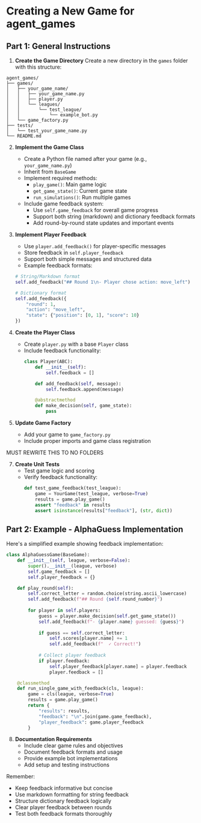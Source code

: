 # Creating a New Game for agent_games

## Part 1: General Instructions

1. **Create the Game Directory**
   Create a new directory in the `games` folder with this structure:

```
agent_games/
├── games/
│   ├── your_game_name/
│   │   ├── your_game_name.py
│   │   ├── player.py
│   │   └── leagues/
│   │       └── test_league/
│   │           └── example_bot.py
│   └── game_factory.py
├── tests/
│   └── test_your_game_name.py
└── README.md
```

2. **Implement the Game Class**
   - Create a Python file named after your game (e.g., `your_game_name.py`)
   - Inherit from `BaseGame`
   - Implement required methods:
     - `play_game()`: Main game logic
     - `get_game_state()`: Current game state
     - `run_simulations()`: Run multiple games
   - Include game feedback system:
     - Use `self.game_feedback` for overall game progress
     - Support both string (markdown) and dictionary feedback formats
     - Add round-by-round state updates and important events

3. **Implement Player Feedback**
   - Use `player.add_feedback()` for player-specific messages
   - Store feedback in `self.player_feedback`
   - Support both simple messages and structured data
   - Example feedback formats:

   ```python
   # String/Markdown format
   self.add_feedback("## Round 1\n- Player chose action: move_left")

   # Dictionary format
   self.add_feedback({
       "round": 1,
       "action": "move_left",
       "state": {"position": [0, 1], "score": 10}
   })
   ```

4. **Create the Player Class**
   - Create `player.py` with a base `Player` class
   - Include feedback functionality:
     ```python
     class Player(ABC):
         def __init__(self):
             self.feedback = []

         def add_feedback(self, message):
             self.feedback.append(message)

         @abstractmethod
         def make_decision(self, game_state):
             pass
     ```

5. **Update Game Factory**
   - Add your game to `game_factory.py`
   - Include proper imports and game class registration

MUST REWRITE THIS TO NO FOLDERS

7. **Create Unit Tests**
   - Test game logic and scoring
   - Verify feedback functionality:
     ```python
     def test_game_feedback(test_league):
         game = YourGame(test_league, verbose=True)
         results = game.play_game()
         assert "feedback" in results
         assert isinstance(results["feedback"], (str, dict))
     ```

## Part 2: Example - AlphaGuess Implementation

Here's a simplified example showing feedback implementation:

```python
class AlphaGuessGame(BaseGame):
    def __init__(self, league, verbose=False):
        super().__init__(league, verbose)
        self.game_feedback = []
        self.player_feedback = {}

    def play_round(self):
        self.correct_letter = random.choice(string.ascii_lowercase)
        self.add_feedback(f"## Round {self.round_number}")
        
        for player in self.players:
            guess = player.make_decision(self.get_game_state())
            self.add_feedback(f"- {player.name} guessed: {guess}")
            
            if guess == self.correct_letter:
                self.scores[player.name] += 1
                self.add_feedback(f"  ✓ Correct!")
            
            # Collect player feedback
            if player.feedback:
                self.player_feedback[player.name] = player.feedback
                player.feedback = []

    @classmethod
    def run_single_game_with_feedback(cls, league):
        game = cls(league, verbose=True)
        results = game.play_game()
        return {
            "results": results,
            "feedback": "\n".join(game.game_feedback),
            "player_feedback": game.player_feedback
        }
```

8. **Documentation Requirements**
   - Include clear game rules and objectives
   - Document feedback formats and usage
   - Provide example bot implementations
   - Add setup and testing instructions

Remember:
- Keep feedback informative but concise
- Use markdown formatting for string feedback
- Structure dictionary feedback logically
- Clear player feedback between rounds
- Test both feedback formats thoroughly
